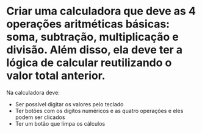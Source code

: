 # Criar uma calculadora que deve as 4 operações aritméticas básicas: soma, subtração, multiplicação e divisão. Além disso, ela deve ter a lógica de calcular reutilizando o valor total anterior.

Na calculadora deve:
- Ser possível digitar os valores pelo teclado
- Ter botões com os dígitos numéricos e as quatro operações e eles podem ser clicados
- Ter um botão que limpa os cálculos
